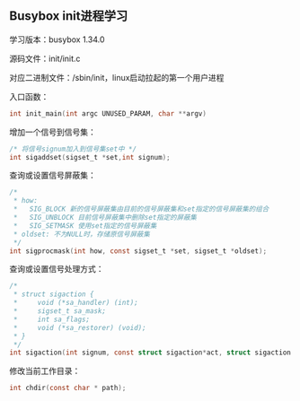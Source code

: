 ## Busybox init进程学习

学习版本：busybox 1.34.0

源码文件：init/init.c

对应二进制文件：/sbin/init，linux启动拉起的第一个用户进程

入口函数：

```c
int init_main(int argc UNUSED_PARAM, char **argv)
```

增加一个信号到信号集：

```c
/* 将信号signum加入到信号集set中 */
int sigaddset(sigset_t *set,int signum);
```

查询或设置信号屏蔽集：

```c
/*
 * how:
 *   SIG_BLOCK 新的信号屏蔽集由目前的信号屏蔽集和set指定的信号屏蔽集的组合
 *   SIG_UNBLOCK 目前信号屏蔽集中删除set指定的屏蔽集
 *   SIG_SETMASK 使用set指定的信号屏蔽集
 * oldset: 不为NULL时，存储原信号屏蔽集
 */
int sigprocmask(int how, const sigset_t *set, sigset_t *oldset);
```

查询或设置信号处理方式：

```c
/*
 * struct sigaction {
 *     void (*sa_handler) (int);
 *     sigset_t sa_mask;
 *     int sa_flags;
 *     void (*sa_restorer) (void);
 * }
 */
int sigaction(int signum, const struct sigaction*act, struct sigaction *oldact);
```

修改当前工作目录：

```c
int chdir(const char * path);
```

